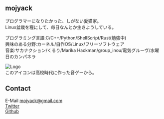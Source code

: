 ## mojyack
プログラマーになりたかった、しがない愛猫家。  
Linux盆栽を糧にして、毎日なんとか生きようしている。  
  
プログラミング言語:C/C++/Python/ShellScript/Rust(勉強中)  
興味のある分野:カーネル/自作OS/Linux/フリーソフトウェア  
音楽:サカナクション/くるり/Marika Hackman/group_inou/電気グルーヴ/水曜日のカンパネラ  
  
![Logo](/blog/assets/mojyack-small.png)  
このアイコンは高校時代に作った音ゲーから。  
  
## Contact
E-Mail mojyack@gmail.com  
[Twitter](https://twitter.com/mojyack)  
[Github](https://github.com/mojyack)  
